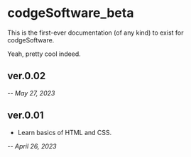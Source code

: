 # codgeSoftware_beta
This is the first-ever documentation (of any kind) to exist for codgeSoftware.

Yeah, pretty cool indeed.
<br>

<h2> ver.0.02 </h2>
</p>

<i> -- May 27, 2023</i>
</p>

<h2> ver.0.01 </h2>
</p>
<ul>
  <li>Learn basics of HTML and CSS.</li>
</ul>
<i> -- April 26, 2023</i>
</p>

